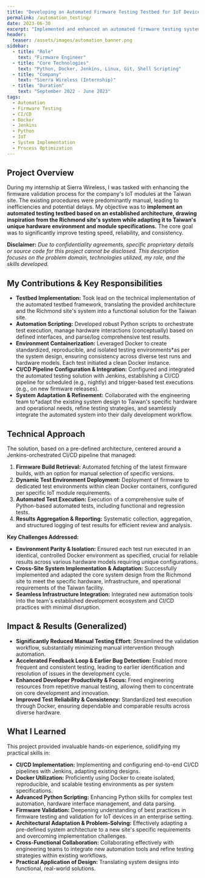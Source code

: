 ```yaml
---
title: "Developing an Automated Firmware Testing Testbed for IoT Devices"
permalink: /automation_testing/
date: 2023-06-30
excerpt: "Implemented and enhanced an automated firmware testing system using Docker and Jenkins during an internship, significantly streamlining daily validation workflows and improving bug detection for IoT modules."
header:
  teaser: /assets/images/automation_banner.png
sidebar:
  - title: "Role"
    text: "Firmware Engineer"
  - title: "Core Technologies"
    text: "Python, Docker, Jenkins, Linux, Git, Shell Scripting"
  - title: "Company"
    text: "Sierra Wireless (Internship)"
  - title: "Duration"
    text: "September 2022 - June 2023"
tags:
  - Automation
  - Firmware Testing
  - CI/CD
  - Docker
  - Jenkins
  - Python
  - IoT
  - System Implementation
  - Process Optimization
---
```


## Project Overview

During my internship at Sierra Wireless, I was tasked with enhancing the firmware validation process for the company's IoT modules at the Taiwan site. The existing procedures were predominantly manual, leading to inefficiencies and potential delays. My objective was to **implement an automated testing testbed based on an established architecture, drawing inspiration from the Richmond site's system while adapting it to Taiwan's unique hardware environment and module specifications.** The core goal was to significantly improve testing speed, reliability, and consistency.

**Disclaimer:** *Due to confidentiality agreements, specific proprietary details or source code for this project cannot be disclosed. This description focuses on the problem domain, technologies utilized, my role, and the skills developed.*

## My Contributions & Key Responsibilities

*   **Testbed Implementation:** Took lead on the technical implementation of the automated testbed framework, translating the provided architecture and the Richmond site's system into a functional solution for the Taiwan site.
*   **Automation Scripting:** Developed robust Python scripts to orchestrate test execution, manage hardware interactions (conceptually) based on defined interfaces, and parse/log comprehensive test results.
*   **Environment Containerization:** Leveraged Docker to create standardized, reproducible, and isolated testing environments*as per the system design, ensuring consistency across diverse test runs and hardware models. Each test initiated a clean Docker instance.
*   **CI/CD Pipeline Configuration & Integration:** Configured and integrated the automated testing solution with Jenkins, establishing a CI/CD pipeline for scheduled (e.g., nightly) and trigger-based test executions (e.g., on new firmware releases).
*   **System Adaptation & Refinement:** Collaborated with the engineering team to*adapt the existing system design to Taiwan's specific hardware and operational needs, refine testing strategies, and seamlessly integrate the automated system into their daily development workflow.

## Technical Approach

The solution, based on a pre-defined architecture, centered around a Jenkins-orchestrated CI/CD pipeline that managed:

1.  **Firmware Build Retrieval:** Automated fetching of the latest firmware builds, with an option for manual selection of specific versions.
2.  **Dynamic Test Environment Deployment:** Deployment of firmware to dedicated test environments within clean Docker containers, configured per specific IoT module requirements.
3.  **Automated Test Execution:** Execution of a comprehensive suite of Python-based automated tests, including functional and regression tests.
4.  **Results Aggregation & Reporting:** Systematic collection, aggregation, and structured logging of test results for efficient review and analysis.

**Key Challenges Addressed:**

*   **Environment Parity & Isolation:** Ensured each test run executed in an identical, controlled Docker environment as specified, crucial for reliable results across various hardware models requiring unique configurations.
*   **Cross-Site System Implementation & Adaptation:** Successfully implemented and adapted the core system design from the Richmond site to meet the specific hardware, infrastructure, and operational requirements of the Taiwan facility.
*   **Seamless Infrastructure Integration:** Integrated new automation tools into the team's established development ecosystem and CI/CD practices with minimal disruption.

## Impact & Results (Generalized)

*   **Significantly Reduced Manual Testing Effort:** Streamlined the validation workflow, substantially minimizing manual intervention through automation.
*   **Accelerated Feedback Loop & Earlier Bug Detection:** Enabled more frequent and consistent testing, leading to earlier identification and resolution of issues in the development cycle.
*   **Enhanced Developer Productivity & Focus:** Freed engineering resources from repetitive manual testing, allowing them to concentrate on core development and innovation.
*   **Improved Test Reliability & Consistency:** Standardized test execution through Docker, ensuring dependable and comparable results across diverse hardware.

## What I Learned

This project provided invaluable hands-on experience, solidifying my practical skills in:

*   **CI/CD Implementation:** Implementing and configuring end-to-end CI/CD pipelines with Jenkins, adapting existing designs.
*   **Docker Utilization:** Proficiently using Docker to create isolated, reproducible, and scalable testing environments as per system specifications.
*   **Advanced Python Scripting:** Enhancing Python skills for complex test automation, hardware interface management, and data parsing.
*   **Firmware Validation:** Deepening understanding of best practices in firmware testing and validation for IoT devices in an enterprise setting.
*   **Architectural Adaptation & Problem-Solving:** Effectively adapting a pre-defined system architecture to a new site's specific requirements and overcoming implementation challenges.
*   **Cross-Functional Collaboration:** Collaborating effectively with engineering teams to integrate new automation tools and refine testing strategies within existing workflows.
*   **Practical Application of Design:** Translating system designs into functional, real-world solutions.